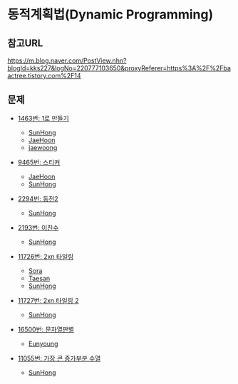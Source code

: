 동적계획법(Dynamic Programming)
=======

참고URL
-------
https://m.blog.naver.com/PostView.nhn?blogId=kks227&logNo=220777103650&proxyReferer=https%3A%2F%2Fbaactree.tistory.com%2F14


문제
----
 * [1463번: 1로 만들기](https://www.acmicpc.net/problem/1463)
    * [SunHong](https://github.com/SangBeo/algoStudy/blob/master/DP/SunHong/1463.md)
    * [JaeHoon](https://github.com/SangBeo/algoStudy/blob/master/DP/JaeHoon/1463.md)
    * [jaewoong](https://github.com/SangBeo/algoStudy/blob/master/DP/jaewoong/1463.md)
  
 * [9465번: 스티커](https://www.acmicpc.net/problem/9465)
    * [JaeHoon](https://github.com/SangBeo/algoStudy/blob/master/DP/JaeHoon/9465.md)
    * [SunHong](https://github.com/SangBeo/algoStudy/blob/master/DP/SunHong/9465.md)
   
 * [2294번: 동전2](https://www.acmicpc.net/problem/2294)
      * [SunHong](https://github.com/SangBeo/algoStudy/blob/master/DP/SunHong/2294.md)
 
 * [2193번: 이친수](https://www.acmicpc.net/problem/2193)
      * [SunHong](https://github.com/SangBeo/algoStudy/blob/master/DP/SunHong/2193.md)
 
 * [11726번: 2xn 타일링](https://www.acmicpc.net/problem/11726)
      * [Sora](https://github.com/SangBeo/algoStudy/blob/master/DP/Sora/11726.md)
      * [Taesan](https://github.com/SangBeo/algoStudy/blob/master/DP/Taesan/11726.md)
      * [SunHong](https://github.com/SangBeo/algoStudy/blob/master/DP/SunHong/11726.md)
      
 * [11727번: 2xn 타일링 2](https://www.acmicpc.net/problem/11727)
      * [SunHong](https://github.com/SangBeo/algoStudy/blob/master/DP/SunHong/11727.md)
      
 * [16500번: 문자열판별](https://www.acmicpc.net/problem/16500)
    * [Eunyoung](https://github.com/SangBeo/algoStudy/blob/master/DP/Eunyoung/16500.md)
    
 * [11055번: 가장 큰 증가부분 수열](https://www.acmicpc.net/problem/11055)
     * [SunHong](https://github.com/SangBeo/algoStudy/blob/master/DP/SunHong/11055.md)
 
 
